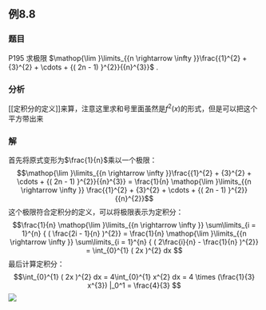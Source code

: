 ## 例8.8
### 题目
P195 求极限 $\mathop{\lim }\limits_{{n \rightarrow \infty }}\frac{{1}^{2} + {3}^{2} + \cdots + {( 2n - 1) }^{2}}{{n}^{3}}$ .
### 分析
[[定积分的定义]]来算，注意这里求和号里面虽然是$f^{2}(x)$的形式，但是可以把这个平方带出来
### 解
首先将原式变形为$\frac{1}{n}$乘以一个极限：
$$\mathop{\lim }\limits_{{n \rightarrow \infty }}\frac{{1}^{2} + {3}^{2} + \cdots + {( 2n - 1) }^{2}}{{n}^{3}} = \frac{1}{n} \mathop{\lim }\limits_{{n \rightarrow \infty }} \frac{{1}^{2} + {3}^{2} + \cdots + {( 2n - 1) }^{2}}{{n}^{2}}$$
这个极限符合定积分的定义，可以将极限表示为定积分：
$$\frac{1}{n} \mathop{\lim }\limits_{{n \rightarrow \infty }} \sum\limits_{i = 1}^{n} { ( \frac{2i - 1}{n} )^{2}} = \frac{1}{n} \mathop{\lim }\limits_{{n \rightarrow \infty }} \sum\limits_{i = 1}^{n} { ( 2\frac{i}{n} - \frac{1}{n} )^{2}} = \int_{0}^{1} ( 2x )^{2} dx $$
最后计算定积分：
$$\int_{0}^{1} ( 2x )^{2} dx = 4\int_{0}^{1} x^{2} dx = 4 \times (\frac{1}{3} x^{3}) |_0^1 = \frac{4}{3} $$
![](https://img.hwenyi.live/202410132122655.webp)
